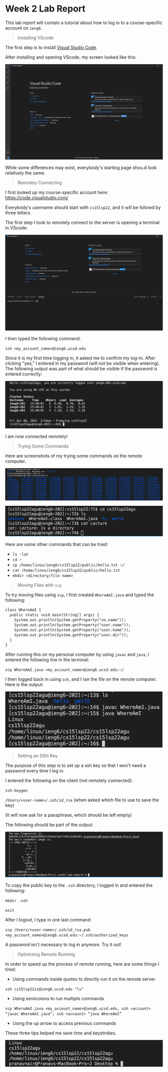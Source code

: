 # Week 2 Lab Report

This lab report will contain a tutorial about how to log in to a course-specific account on `ieng6`. 

> Installing VScode

The first step is to install [Visual Studio Code](https://code.visualstudio.com/).

After installing and opening VScode, my screen looked like this:

![Image](ss1.png)

While some differences may exist, everybody's starting page shou.d look relatively the same. 

> Remotely Connecting

I first looked up my course-specific account here:
https://code.visualstudio.com/

Everybody's username should start with `cs15lsp22`, and it will be followd by three letters.

The first step I took to remotely connect to the server is opening a terminal in VScode:

![Image](ss2.png)

I then typed the following command:

`ssh <my_account_name>@ieng6.ucsd.edu`

Since it is my first time logging in, it asked me to confirm my log-in. After clicking "yes," I entered in my password (will not be visible when entering). The following output was part of what should be visible if the password is entered correctly:

![Image](ss3.png)

I am now connected remotely!

> Trying Some Commands

Here are screenshots of my trying some commands on the remote computer.

![Image](ss4.png)

![Image](ss5.png)

Here are some other commands that can be tried:
* `ls -lat`
* `cd ~`
* `cp /home/linux/ieng6/cs15lsp22/public/hello.txt ~/`
* `cat /home/linux/ieng6/cs15lsp22/public/hello.txt`
* `mkdir <directory/file name>`

> Moving Files with `scp`

To try moving files using `scp`, I first created `WhereAmI.java` and typed the following:
```
class WhereAmI {
  public static void main(String[] args) {
    System.out.println(System.getProperty("os.name"));
    System.out.println(System.getProperty("user.name"));
    System.out.println(System.getProperty("user.home"));
    System.out.println(System.getProperty("user.dir"));
  }
}
```

After running this on my personal computer by using `javac` and `java`, I entered the following line in the terminal:

`scp WhereAmI.java <my_account_name>@ieng6.ucsd.edu:~/`

I then logged back in using `ssh`, and I ran the file on the remote computer. Here is the output:

![Image](ss6.png)

> Setting an SSH Key

The purpose of this step is to set up a ssh key so that I won't need a password every time I log in. 

I entered the following on the client (not remotely connected):

`ssh-keygen`

`/Users/<user-name>/.ssh/id_rsa` (when asked which file to use to save the key)

(It will now ask for a passphrase, which should be left empty)

The following should be part of the output:

![Image](ss7.png)

To copy the public key to the `.ssh` directory, I logged in and entered the following:

`mkdir .ssh`

`exit`

After I logout, I type in one last command:

`scp /Users/<user-name>/.ssh/id_rsa.pub <my_account_name>@ieng6.ucsd.edu:~/.ssh/authorized_keys`

A password isn't necessary to log in anymore. Try it out!

> Optimizing Remote Running

In order to speed up the process of remote running, here are some things I tired:

* Using commands inside quotes to directly run it on the remote server

`ssh cs15lsp22zz@ieng6.ucsd.edu "ls"`

* Using semicolons to run multiple commands

`scp WhereAmI.java <my_account_name>@ieng6.ucsd.edu, ssh <account> “javac WhereAmI.java”; ssh <account> “java WhereAmI”`

* Using the up arrow to access previous commands

These three tips helped me save time and keystrokes. 

![Image](ss8.png)
 


